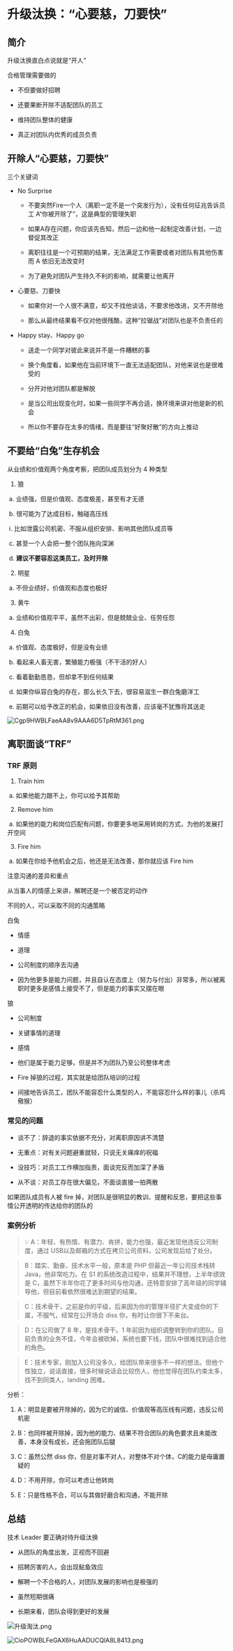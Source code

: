 # 升级汰换：“心要慈，刀要快”

## 简介 

升级汰换直白点说就是“开人”

合格管理需要做的

* 不但要做好招聘

* 还要果断开除不适配团队的员工

* 维持团队整体的健康

* 真正对团队内优秀的成员负责

## 开除人“心要慈，刀要快” 

三个关键词

* No Surprise

  * 不要突然Fire一个人（离职一定不是一个突发行为），没有任何征兆告诉员工 A“你被开除了”，这是典型的管理失职

  * 如果A存在问题，你应该先告知，然后一边和他一起制定改善计划，一边督促其改正

  * 离职往往是一个可预期的结果，无法满足工作需要或者对团队有其他伤害而 A 依旧无法改变时

  * 为了避免对团队产生持久不利的影响，就需要让他离开

* 心要慈、刀要快

  * 如果你对一个人很不满意，却又不找他谈话，不要求他改进，又不开除他

  * 那么从最终结果看不仅对他很残酷，这种“拉锯战”对团队也是不负责任的

* Happy stay、Happy go

  * 送走一个同学对彼此来说并不是一件糟糕的事

  * 换个角度看，如果他在当前环境下一直无法适配团队，对他来说也是很难受的

  * 分开对他对团队都是解脱

  * 是当公司出现变化时，如果一些同学不再合适，换环境来讲对他是新的机会

  * 所以你不要存在太多的情绪，而是要往“好聚好散”的方向上推动

## 不要给“白兔”生存机会 

从业绩和价值观两个角度考察，把团队成员划分为 4 种类型

1. 狼

​		a. 业绩强，但是价值观、态度极差，甚至有才无德

​		b. 很可能为了达成目标，触碰高压线

​			ⅰ. 比如泄露公司机密、不服从组织安排、影响其他团队成员等

​		c. 甚至一个人会把一整个团队拖向深渊

​		d. **建议不要容忍这类员工，及时开除**

2. 明星

​		a. 不但业绩好，价值观和态度也极好

3. 黄牛

​		a. 业绩和价值观平平，虽然不出彩，但是兢兢业业、任劳任怨

4. 白兔

​		a. 价值观、态度极好，但是没有业绩

​		b. 看起来人畜无害，繁殖能力极强（不干活的好人）

​		c. 看着勤勤恳恳，但却拿不到任何结果

​		d. 如果你纵容白兔的存在，那么长久下去，很容易滋生一群白兔磨洋工

​		e. 前期可以给予改正的机会，如果依旧没有改善，应该毫不犹豫将其送走

![Cgp9HWBLFaeAA8v9AAA6D5TpRtM361.png](./images/升级1.png)

## 离职面谈“TRF” 

### TRF 原则 

1. Train him

​		a. 如果他能力跟不上，你可以给予其帮助

2. Remove him 

​		a. 如果他的能力和岗位匹配有问题，你要更多地采用转岗的方式，为他的发展打开空间

3. Fire him

​		a. 如果在你给予他机会之后，他还是无法改善，那你就应该 Fire him

注意沟通的差异和重点

从当事人的情感上来讲，解聘还是一个被否定的动作

不同的人，可以采取不同的沟通策略

白兔

* 情感

* 道理

* 公司制度的顺序去沟通

* 因为他更多是能力问题，并且自认在态度上（努力与付出）非常多，所以被离职时更多是感情上接受不了，但是能力的事实又摆在眼

狼

* 公司制度

* 关键事情的道理

* 感情

* 他们是属于能力足够，但是并不为团队乃至公司整体考虑

* Fire 掉狼的过程，其实就是给团队培训的过程

* 间接地告诉员工，团队不能容忍什么类型的人，不能容忍什么样的事儿（杀鸡儆猴）

### 常见的问题 

* 谈不了：辞退的事实依据不充分，对离职原因讲不清楚

* 无重点：对有关问题避重就轻，只说无关痛痒的祝福

* 没技巧：对员工工作横加指责，面谈完反而加深了矛盾

* 从不谈：对员工存在很大偏见，不面谈直接一拍两散

如果团队成员有人被 fire 掉，对团队是很明显的教训、提醒和反思，要把这些事情公开透明的传达给你的团队的

### 案例分析 

> 💡 A：年轻、有热情、有潜力、肯拼，能力也强，最近发现他违反公司制度，通过 USB以及邮箱的方式在拷贝公司资料，公司发现后给了处分。

> B：踏实、勤奋、技术水平一般，原本是 PHP 但最近一年公司技术栈转 Java，他非常吃力。在 S1 的系统改造过程中，结果并不理想，上半年绩效是 C，虽然下半年你花了更多时间与他沟通，还特意安排了高年级的同学辅导他，但目前看依然很难达到期望的结果。

> C：技术骨干，之前是你的平级，后来因为你的管理半径扩大变成你的下属，不服气，经常在公开场合 diss 你，有时让你很下不来台。

> D：在公司做了 8 年，是技术骨干。1 年前因为组织调整转到你的团队。目前负责的业务不佳，今年会被砍掉，系统也要下线，团队中很难找到适合他的角色。

> E：技术专家，刚加入公司没多久，给团队带来很多不一样的想法。但他个性独立，说话直接，很多时候说话会比较伤人，他也觉得在团队约束太多，找不到同类人，landing 困难。

分析：

1. A：明显是要被开除掉的，因为它的诚信、价值观等高压线有问题，违反公司机密

2. B：也同样被开除掉，因为他的能力、结果不符合团队的角色要求且未能改善，本身没有成长，还会拖团队后腿

3. C：虽然公然 diss 你，但是对事不对人，对整体不对个体，C的能力是毋庸置疑的

4. D：不用开除，你可以考虑让他转岗

5. E：只是性格不合，可以与其做好磨合和沟通，不能开除

## 总结 

技术 Leader 要正确对待升级汰换

* 从团队的角度出发，正视而不回避

* 招聘厉害的人，会出现鲇鱼效应

* 解聘一个不合格的人，对团队发展的影响也是极强的

* 虽然短期很痛

* 长期来看，团队会得到更好的发展

![升级淘汰.png](./images/升级淘汰.png)



![CioPOWBLFeGAX6HuAADUCQlA8L8413.png](./images/升级2.png)